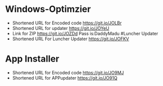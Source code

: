 # Windows-Optimzier
- Shortened URL for Encoded code https://git.io/JOLBr
- Shortened URL for updater https://git.io/JOYeU
- Link for ZIP https://git.io/JOZDd Pass is:DaddyMadu
#Luncher Updater
- Shortened URL For Luncher Updater https://git.io/JOFKV

# App Installer
- Shortened URL for Encoded code https://git.io/JO9MJ
- Shortened URL for APPupdater https://git.io/JO91Q
